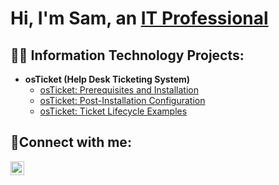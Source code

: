 <h1>Hi, I'm Sam, an <a href="https://www.linkedin.com/in/raiford-w-03310552/">IT Professional</a></h1>

<h2>👨‍💻 Information Technology Projects:</h2>

- <b>osTicket (Help Desk Ticketing System)</b>
  - [osTicket: Prerequisites and Installation](https://github.com/samuelrww/osticket-prereqs)
  - [osTicket: Post-Installation Configuration](https://github.com/samuelrww/post-install-config)
  - [osTicket: Ticket Lifecycle Examples](https://github.com/samuelrww/ticket-lifecycle)


<h2>🤳Connect with me:</h2>

[<img align="left" alt="Josh | LinkedIn" width="22px" src="https://cdn.jsdelivr.net/npm/simple-icons@v3/icons/linkedin.svg" />][linkedin]

[linkedin]: https://www.linkedin.com/in/raiford-w-03310552
